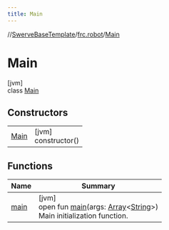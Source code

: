 ```yaml
---
title: Main
---
```

//[SwerveBaseTemplate](../../../index.html)/[frc.robot](../index.html)/[Main](index.html)



# Main



[jvm]\
class [Main](index.html)



## Constructors


| | |
|---|---|
| [Main](-main.html) | [jvm]<br>constructor() |


## Functions


| Name | Summary |
|---|---|
| [main](main.html) | [jvm]<br>open fun [main](main.html)(args: [Array](https://kotlinlang.org/api/latest/jvm/stdlib/kotlin/-array/index.html)&lt;[String](https://docs.oracle.com/javase/8/docs/api/java/lang/String.html)&gt;)<br>Main initialization function. |

